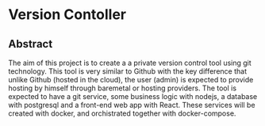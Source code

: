 # Version Contoller

## Abstract

The aim of this project is to create a a private version control tool using git technology. This tool is very similar to Github with the key difference that unlike Github (hosted in the cloud), the user (admin) is expected to provide hosting by himself through baremetal or hosting providers. The tool is expected to have a git service, some business logic with nodejs, a database with postgresql and a front-end web app with React. These services will be created with docker, and orchistrated together with docker-compose.